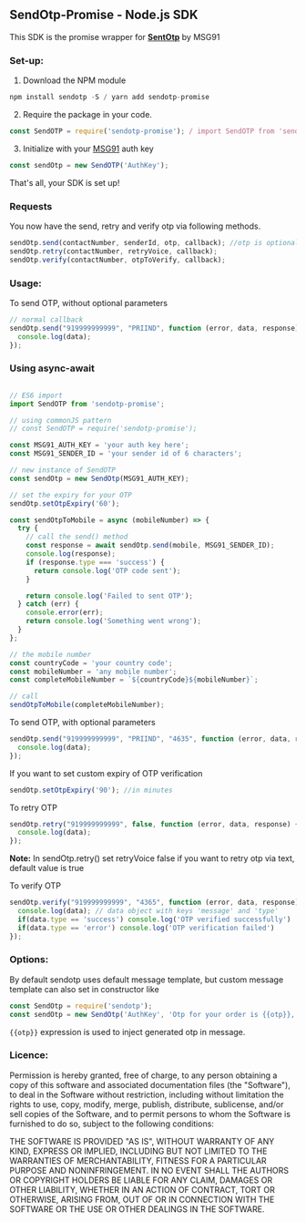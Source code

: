 ## SendOtp-Promise - Node.js SDK

This SDK is the promise wrapper for **[SentOtp](https://github.com/MSG91/sendotp-node)** by MSG91

### Set-up:

1. Download the NPM module
```javascript
npm install sendotp -S / yarn add sendotp-promise
```
2. Require the package in your code.
```javascript
const SendOTP = require('sendotp-promise'); / import SendOTP from 'sendotp-promise';
```
3. Initialize with your [MSG91](https://msg91.com) auth key
```javascript
const sendOtp = new SendOTP('AuthKey');
```
That's all, your SDK is set up!

### Requests

You now have the send, retry and verify otp via following methods.
```javascript
sendOtp.send(contactNumber, senderId, otp, callback); //otp is optional if not sent it'll be generated automatically
sendOtp.retry(contactNumber, retryVoice, callback);
sendOtp.verify(contactNumber, otpToVerify, callback);
```

### Usage:

To send OTP, without optional parameters

```javascript
// normal callback
sendOtp.send("919999999999", "PRIIND", function (error, data, response) {
  console.log(data);
});

```

### Using async-await

```javascript

// ES6 import 
import SendOTP from 'sendotp-promise';

// using commonJS pattern
// const SendOTP = require('sendotp-promise');

const MSG91_AUTH_KEY = 'your auth key here';
const MSG91_SENDER_ID = 'your sender id of 6 characters';

// new instance of SendOTP
const sendOtp = new SendOtp(MSG91_AUTH_KEY);

// set the expiry for your OTP
sendOtp.setOtpExpiry('60');

const sendOtpToMobile = async (mobileNumber) => {
  try {
    // call the send() method
    const response = await sendOtp.send(mobile, MSG91_SENDER_ID);
    console.log(response);
    if (response.type === 'success') {
      return console.log('OTP code sent');
    }

    return console.log('Failed to sent OTP');
  } catch (err) {
    console.error(err);
    return console.log('Something went wrong');
  }
};

// the mobile number
const countryCode = 'your country code';
const mobileNumber = 'any mobile number';
const completeMobileNumber = `${countryCode}${mobileNumber}`;

// call 
sendOtpToMobile(completeMobileNumber);
```

To send OTP, with optional parameters
```javascript
sendOtp.send("919999999999", "PRIIND", "4635", function (error, data, response) {
  console.log(data);
});
```

If you want to set custom expiry of OTP verification  
```javascript
sendOtp.setOtpExpiry('90'); //in minutes
```

To retry OTP
```javascript
sendOtp.retry("919999999999", false, function (error, data, response) {
  console.log(data);
});
```
**Note:** In sendOtp.retry() set retryVoice false if you want to retry otp via text, default value is true

To verify OTP
```javascript
sendOtp.verify("919999999999", "4365", function (error, data, response) {
  console.log(data); // data object with keys 'message' and 'type'
  if(data.type == 'success') console.log('OTP verified successfully')
  if(data.type == 'error') console.log('OTP verification failed')
});
```

### Options:

By default sendotp uses default message template, but custom message template can also set in constructor like
```javascript
const SendOtp = require('sendotp');
const sendOtp = new SendOtp('AuthKey', 'Otp for your order is {{otp}}, please do not share it with anybody');
```

`{{otp}}` expression is used to inject generated otp in message.

### Licence:

Permission is hereby granted, free of charge, to any person obtaining a copy of this software and associated documentation files (the "Software"), to deal in the Software without restriction, including without limitation the rights to use, copy, modify, merge, publish, distribute, sublicense, and/or sell copies of the Software, and to permit persons to whom the Software is furnished to do so, subject to the following conditions:

THE SOFTWARE IS PROVIDED "AS IS", WITHOUT WARRANTY OF ANY KIND, EXPRESS OR IMPLIED, INCLUDING BUT NOT LIMITED TO THE WARRANTIES OF MERCHANTABILITY, FITNESS FOR A PARTICULAR PURPOSE AND NONINFRINGEMENT. IN NO EVENT SHALL THE AUTHORS OR COPYRIGHT HOLDERS BE LIABLE FOR ANY CLAIM, DAMAGES OR OTHER LIABILITY, WHETHER IN AN ACTION OF CONTRACT, TORT OR OTHERWISE, ARISING FROM, OUT OF OR IN CONNECTION WITH THE SOFTWARE OR THE USE OR OTHER DEALINGS IN THE SOFTWARE.
